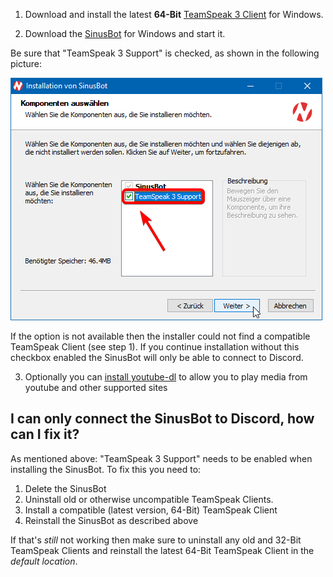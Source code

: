 1. Download and install the latest **64-Bit** [TeamSpeak 3 Client](https://teamspeak.com/en/downloads/) for Windows.

2. Download the [SinusBot](https://www.sinusbot.com/#download) for Windows and start it.

Be sure that "TeamSpeak 3 Support" is checked, as shown in the following picture:

![Windows Installer Screenshot](windows_installer.png)

If the option is not available then the installer could not find a compatible TeamSpeak Client (see step 1).
If you continue installation without this checkbox enabled the SinusBot will only be able to connect to Discord.

3. Optionally you can [install youtube-dl](https://sinusbot.github.io/docs/youtube-dl/) to allow you to play media from youtube and other supported sites

## I can only connect the SinusBot to Discord, how can I fix it?

As mentioned above: "TeamSpeak 3 Support" needs to be enabled when installing the SinusBot. To fix this you need to:

1. Delete the SinusBot
2. Uninstall old or otherwise uncompatible TeamSpeak Clients.
3. Install a compatible (latest version, 64-Bit) TeamSpeak Client
4. Reinstall the SinusBot as described above

If that's *still* not working then make sure to uninstall any old and 32-Bit TeamSpeak Clients and reinstall the latest 64-Bit TeamSpeak Client in the *default location*.

